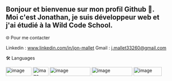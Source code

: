 ## Bonjour et bienvenue sur mon profil Github 👋. Moi c'est Jonathan, je suis développeur web et j'ai étudié à la Wild Code School.

🌐 Pour me contacter

Linkedin : www.linkedin.com/in/jon-mallet
Gmail : j.mallet33260@gmail.com

🛠️ Languages

   <img width="80" height="28" alt="image" src="https://github.com/user-attachments/assets/88f95a61-0470-445d-9cd3-ed278cc57ced" /> <img width="49" height="28" alt="image" src="https://github.com/user-attachments/assets/12ec9fb7-ea7e-4266-9e7e-df6e110e8939" /> <img width="127" height="28" alt="image" src="https://github.com/user-attachments/assets/9df2cd1d-10c8-4aaf-bf96-4dd251bc1b48" /> <img width="127" height="28" alt="image" src="https://github.com/user-attachments/assets/c36d9c29-b5e4-44d1-bf81-6881b28e8bd6" /> <img width="88" height="28" alt="image" src="https://github.com/user-attachments/assets/e059351f-754e-44ff-9884-5ddaa6f5e954" />




      



<!--
**Jon33260/Jon33260** is a ✨ _special_ ✨ repository because its `README.md` (this file) appears on your GitHub profile.

Here are some ideas to get you started:

- 🔭 I’m currently working on ...
- 🌱 I’m currently learning ...
- 👯 I’m looking to collaborate on ...
- 🤔 I’m looking for help with ...
- 💬 Ask me about ...
- 📫 How to reach me: ...
- 😄 Pronouns: ...
- ⚡ Fun fact: ...
-->
